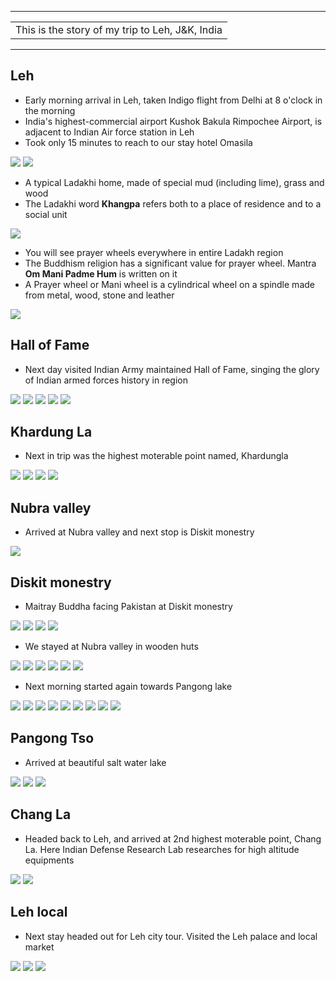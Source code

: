 
---

| |
| :--- |
| This is the story of my trip to Leh, J&K, India|

---

##  Leh
* Early morning arrival in Leh, taken Indigo flight from Delhi at 8 o'clock in the morning
* India's highest-commercial airport Kushok Bakula Rimpochee Airport, is adjacent to Indian Air force station in Leh
* Took only 15 minutes to reach to our stay hotel Omasila

![](https://github.com/inbravo/travel/raw/master/september-2018/images/IMG_20180928_112956.jpg)
![](https://github.com/inbravo/travel/raw/master/september-2018/images/IMG_20180928_134456.jpg)

* A typical Ladakhi home, made of special mud (including lime), grass and wood
* The Ladakhi word **Khangpa** refers both to a place of residence and to a social unit

![](https://github.com/inbravo/travel/raw/master/september-2018/images/IMG_20180928_135136.jpg)

* You will see prayer wheels everywhere in entire Ladakh region 
* The Buddhism religion has a significant value for prayer wheel. Mantra **Om Mani Padme Hum** is written on it
* A Prayer wheel or Mani wheel is a cylindrical wheel on a spindle made from metal, wood, stone and leather

![](https://github.com/inbravo/travel/raw/master/september-2018/images/IMG_20180928_203027_HHT.jpg)

## Hall of Fame
* Next day visited Indian Army maintained Hall of Fame, singing the glory of Indian armed forces history in region

![](https://github.com/inbravo/travel/raw/master/september-2018/images/IMG_20180929_100249.jpg)
![](https://github.com/inbravo/travel/raw/master/september-2018/images/IMG_20180929_104330.jpg)
![](https://github.com/inbravo/travel/raw/master/september-2018/images/IMG_20180929_104505.jpg)
![](https://github.com/inbravo/travel/raw/master/september-2018/images/IMG_20180929_105122.jpg)
![](https://github.com/inbravo/travel/raw/master/september-2018/images/IMG_20180929_112417_HDR.jpg)

## Khardung La
* Next in trip was the highest moterable point named, Khardungla 

![](https://github.com/inbravo/travel/raw/master/september-2018/images/IMG_20180930_110226.jpg)
![](https://github.com/inbravo/travel/raw/master/september-2018/images/IMG_20180930_111043.jpg)
![](https://github.com/inbravo/travel/raw/master/september-2018/images/IMG_20180930_121918.jpg)
![](https://github.com/inbravo/travel/raw/master/september-2018/images/IMG_20180930_125947.jpg)

## Nubra valley
* Arrived at Nubra valley and next stop is Diskit monestry 

![](https://github.com/inbravo/travel/raw/master/september-2018/images/IMG_20180930_140323.jpg)

## Diskit monestry
* Maitray Buddha facing Pakistan at Diskit monestry

![](https://github.com/inbravo/travel/raw/master/september-2018/images/IMG_20180930_141133.jpg)
![](https://github.com/inbravo/travel/raw/master/september-2018/images/IMG_20180930_141351.jpg)
![](https://github.com/inbravo/travel/raw/master/september-2018/images/IMG_20180930_144311.jpg)
![](https://github.com/inbravo/travel/raw/master/september-2018/images/IMG_20180930_145412.jpg)

* We stayed at Nubra valley in wooden huts

![](https://github.com/inbravo/travel/raw/master/september-2018/images/IMG_20180930_173112.jpg)
![](https://github.com/inbravo/travel/raw/master/september-2018/images/IMG_20180930_173303.jpg)
![](https://github.com/inbravo/travel/raw/master/september-2018/images/IMG_20181001_062839.jpg)
![](https://github.com/inbravo/travel/raw/master/september-2018/images/IMG_20181001_064428.jpg)
![](https://github.com/inbravo/travel/raw/master/september-2018/images/IMG_20181001_064510.jpg)
![](https://github.com/inbravo/travel/raw/master/september-2018/images/IMG_20181001_094334.jpg)

* Next morning started again towards Pangong lake

![](https://github.com/inbravo/travel/raw/master/september-2018/images/IMG_20181001_095541.jpg)
![](https://github.com/inbravo/travel/raw/master/september-2018/images/IMG_20181001_100653.jpg)
![](https://github.com/inbravo/travel/raw/master/september-2018/images/IMG_20181001_103549.jpg)
![](https://github.com/inbravo/travel/raw/master/september-2018/images/IMG_20181001_113216.jpg)
![](https://github.com/inbravo/travel/raw/master/september-2018/images/IMG_20181001_113714.jpg)
![](https://github.com/inbravo/travel/raw/master/september-2018/images/IMG_20181001_115352.jpg)
![](https://github.com/inbravo/travel/raw/master/september-2018/images/IMG_20181001_130325.jpg)
![](https://github.com/inbravo/travel/raw/master/september-2018/images/IMG_20181001_131255.jpg)
![](https://github.com/inbravo/travel/raw/master/september-2018/images/IMG_20181001_131324.jpg)

## Pangong Tso
* Arrived at beautiful salt water lake

![](https://github.com/inbravo/travel/raw/master/september-2018/images/IMG_20181001_141806.jpg)
![](https://github.com/inbravo/travel/raw/master/september-2018/images/IMG_20181001_141826.jpg)
![](https://github.com/inbravo/travel/raw/master/september-2018/images/IMG_20181001_141828.jpg)

## Chang La
* Headed back to Leh, and arrived at 2nd highest moterable point, Chang La. Here Indian Defense Research Lab researches for high altitude equipments  

![](https://github.com/inbravo/travel/raw/master/september-2018/images/IMG_20181001_175908.jpg)
![](https://github.com/inbravo/travel/raw/master/september-2018/images/IMG_20181001_175915.jpg)

## Leh local
* Next stay headed out for Leh city tour. Visited the Leh palace and local market

![](https://github.com/inbravo/travel/raw/master/september-2018/images/IMG_20181002_113316.jpg)
![](https://github.com/inbravo/travel/raw/master/september-2018/images/IMG_20181002_120705.jpg)
![](https://github.com/inbravo/travel/raw/master/september-2018/images/IMG_20181002_134551.jpg)
